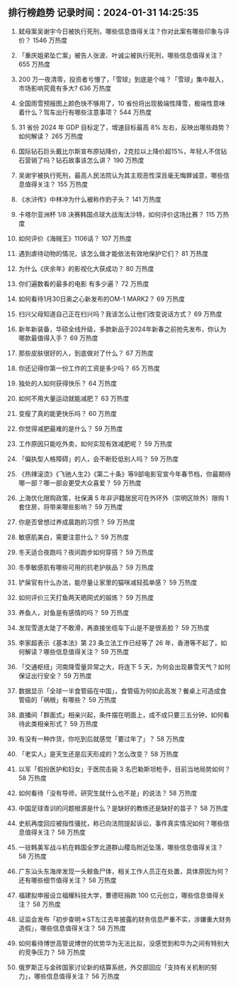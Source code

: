 
## 排行榜趋势 记录时间：2024-01-31 14:25:35
  
  1. 弑母案吴谢宇今日被执行死刑，哪些信息值得关注？你对此案有哪些印象与评价？ 1546 万热度
    
  2. 「重庆姐弟坠亡案」被告人张波、叶诚尘被执行死刑，哪些信息值得关注？ 655 万热度
    
  3. 200 万一夜清零，投资者亏懵了，「雪球」到底是个啥？「雪球」集中敲入，市场影响究竟有多大? 636 万热度
    
  4. 全国雨雪预报图上颜色快不够用了，10 省份将出现极端性降雪，极端性意味着什么？驾车出行有哪些注意事项？ 544 万热度
    
  5. 31 省份 2024 年 GDP 目标定了，增速目标最高 8% 左右，反映出哪些趋势？如何解读？ 265 万热度
    
  6. 国际钻石巨头戴比尔斯宣布原钻降价，2克拉以上降价超15%，年轻人不信钻石营销了吗？钻石故事该怎么讲？ 190 万热度
    
  7. 吴谢宇被执行死刑，最高人民法院认为其主观恶性深且毫无悔罪诚意，哪些信息值得关注？ 155 万热度
    
  8. 《水浒传》中林冲为什么被称作豹子头？ 141 万热度
    
  9. 卡塔尔亚洲杯 1/8 决赛韩国点球大战淘汰沙特，如何评价这场比赛？ 115 万热度
    
  10. 如何评价《海贼王》1106话？ 107 万热度
    
  11. 遇到虐待动物的情况，该怎么做才能依法有效地保护它们？ 81 万热度
    
  12. 为什么《庆余年》的影视化大获成功？ 80 万热度
    
  13. 你们遍数看的最多的电影 有多少遍？ 72 万热度
    
  14. 如何看待1月30日奥之心新发布的OM-1 MARK2？ 69 万热度
    
  15. 扫兴父母知道自己正在扫兴吗？我该怎么让他们改变说话方式？ 69 万热度
    
  16. 新年新装备，华硕全线升级，多款新品于2024年新春之前抢先发布，你认为哪款最值得入手？ 69 万热度
    
  17. 那些皮肤很好的人，到底做对了什么？ 67 万热度
    
  18. 你还记得你第一份工作的工资是多少吗？ 65 万热度
    
  19. 独处的人如何获得快乐？ 64 万热度
    
  20. 如何不用大量运动就能减肥？ 63 万热度
    
  21. 变瘦了真的能更快乐吗？ 60 万热度
    
  22. 你觉得减肥最难的是什么？ 59 万热度
    
  23. 工作原因只能吃外卖，如何实现有效减肥呢？ 59 万热度
    
  24. 「偏执型人格障碍」的人，会不断贬低别人吗？ 59 万热度
    
  25. 《热辣滚烫》《飞驰人生2》《第二十条》等9部电影官宣今年春节档，你最期待哪一部？哪一部会更受大众喜爱？ 59 万热度
    
  26. 上海优化限购政策，社保满 5 年非沪籍居民可在外环外（崇明区除外）限购 1 套住房，将带来哪些影响？ 59 万热度
    
  27. 你是否曾想过养成晨跑的习惯？ 59 万热度
    
  28. 敏感肌美白，需要注意什么？ 59 万热度
    
  29. 冬天适合夜跑吗？夜间跑步如何穿搭？ 59 万热度
    
  30. 冬季敏感肌有哪些可用的抗老护肤品？ 59 万热度
    
  31. 铲屎官有什么办法，能尽量让家里的猫咪减轻孤单感？ 59 万热度
    
  32. 如何评价三天打鱼两天晒网式的锻炼？ 59 万热度
    
  33. 养鱼人，对鱼是有感情的吗？ 59 万热度
    
  34. 发现雪道太陡了不敢滑，再直接坐缆车下山是不是很丢脸？ 59 万热度
    
  35. 李家超表示《基本法》第 23 条立法工作已经等了 26 年，香港等不起了，如何解读？哪些信息值得关注？ 59 万热度
    
  36. 「交通枢纽」河南降雪量异常之大，将连下 5 天，为何会出现暴雪天气？如何保证出行安全？ 59 万热度
    
  37. 数据显示「全球一半食管癌在中国」，食管癌为何如此高发？餐桌上可造成食管癌的「祸根」有哪些？ 59 万热度
    
  38. 直播间「群面式」相亲兴起，条件摆在明面上，成不成只要三五分钟，如何看待此类相亲形式？ 59 万热度
    
  39. 有没有一种炸货，你吃到后就感觉「要过年了」？ 58 万热度
    
  40. 「老实人」是天生还是后天形成的？怎么改变？ 58 万热度
    
  41. 以军「假扮医护和妇女」于医院击毙 3 名巴勒斯坦枪手，目前当地局势如何？ 58 万热度
    
  42. 如何看待「没有导师，研究生就什么也不是」的说法？ 58 万热度
    
  43. 中国足球青训的问题根源是什么？是缺好的教练还是缺好的苗子？ 58 万热度
    
  44. 史航再度回应被指性骚扰，称已向法院提起诉讼，事件真实情况如何？哪些信息值得关注？ 58 万热度
    
  45. 一驻韩美军战斗机在韩国全罗北道群山稷岛附近坠落，哪些信息值得关注？ 58 万热度
    
  46. 广东汕头东海岸发现一头鲸鱼尸体，相关工作人员正在处置，具体原因为何？还有哪些细节值得关注？ 58 万热度
    
  47. 福建拟申报设立福耀科技大学，曹德旺捐款 100 亿元创立，哪些信息值得关注？ 58 万热度
    
  48. 证监会发布「初步查明＊ST左江去年披露的财务信息严重不实，涉嫌重大财务造假」，哪些信息值得关注？ 58 万热度
    
  49. 如何看待博世高管说博世的优势华为无法比拟，没感觉到和华为之间有特别大的竞争压力？ 58 万热度
    
  50. 俄罗斯正与金砖国家讨论新的结算系统，外交部回应「支持有关机制的努力」，哪些信息值得关注？ 56 万热度
    